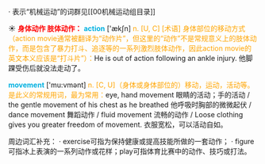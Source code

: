 · 表示“机械运动”的词群见[[00机械运动组目录]]

☀ <font color="red">**身体动作 肢体动作：**</font>
<font color="sky blue">**action**</font> ['ækʃn] 
<font color="orange">n. [U, C] [术语] 身体部位的移动方式（action movie通常被翻译为“动作片”，但这里的“动作”不是常规意义上的肢体动作，而是包含了暴力打斗、追逐等的一系列激烈肢体动作，因此action movie的英文本义应该是“打斗片”）：</font>He is out of action following an ankle injury. 他脚踝受伤后就没法走动了。

<font color="sky blue">**movement**</font> ['mu:vmənt] 
<font color="orange">n. [C, U]（身体或身体部位的）移动，运动，活动等。是此义的常规用词，最为常用：</font>eye, hand movement 眼睛的活动；手的活动 / the gentle movement of his chest as he breathed 他呼吸时胸部的微微起伏 / dance movement 舞蹈动作 / fluid movement 流畅的动作 / Loose clothing gives you greater freedom of movement. 衣服宽松，可以活动自如。

周边词汇补充：
· exercise可指为保持健康或提高技能所做的一套动作；
· figure可指冰上表演的一系列动作或花样；play可指体育比赛中的动作、技巧或打法。

